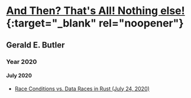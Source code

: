 # [And Then? That's All! Nothing else!](https://youtu.be/fGduOFs8Xj4?t=16){:target="_blank" rel="noopener"}

## Gerald E. Butler

### Year 2020

#### July 2020

  * [Race Conditions vs. Data Races in Rust (July 24, 2020)](Articles/2020/20200714-RaceConditionVsDataRace.md)
